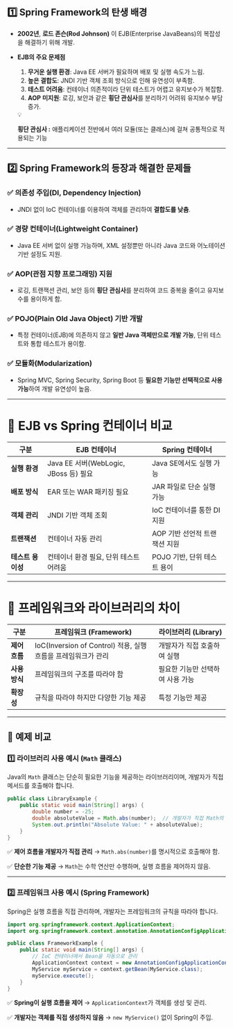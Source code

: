 ## 1️⃣ Spring Framework의 탄생 배경

- **2002년**, **로드 존슨(Rod Johnson)** 이 EJB(Enterprise JavaBeans)의 복잡성을 해결하기 위해 개발.
- **EJB의 주요 문제점**
    1. **무거운 실행 환경**: Java EE 서버가 필요하며 배포 및 실행 속도가 느림. 
    2. **높은 결합도**: JNDI 기반 객체 조회 방식으로 인해 유연성이 부족함. 
    3. **테스트 어려움**: 컨테이너 의존적이라 단위 테스트가 어렵고 유지보수가 복잡함.
    4. **AOP 미지원**: 로깅, 보안과 같은 **횡단 관심사**를 분리하기 어려워 유지보수 부담 증가.
    
    <aside>
    💡
    
    **횡단 관심사 :** 애플리케이션 전반에서 여러 모듈(또는 클래스)에 걸쳐 공통적으로 적용되는 기능
    
    </aside>
    

---

## 2️⃣ Spring Framework의 등장과 해결한 문제들

### ✅ 의존성 주입(DI, Dependency Injection)

- JNDI 없이 IoC 컨테이너를 이용하여 객체를 관리하여 **결합도를 낮춤**.

### ✅ 경량 컨테이너(Lightweight Container)

- Java EE 서버 없이 실행 가능하며, XML 설정뿐만 아니라 Java 코드와 어노테이션 기반 설정도 지원.

### ✅ AOP(관점 지향 프로그래밍) 지원

- 로깅, 트랜잭션 관리, 보안 등의 **횡단 관심사**를 분리하여 코드 중복을 줄이고 유지보수를 용이하게 함.

### ✅ POJO(Plain Old Java Object) 기반 개발

- 특정 컨테이너(EJB)에 의존하지 않고 **일반 Java 객체만으로 개발 가능**, 단위 테스트와 통합 테스트가 용이함.

### ✅ 모듈화(Modularization)

- Spring MVC, Spring Security, Spring Boot 등 **필요한 기능만 선택적으로 사용 가능**하여 개발 유연성이 높음.

---

# 📌 EJB vs Spring 컨테이너 비교

| 구분 | **EJB 컨테이너** | **Spring 컨테이너** |
| --- | --- | --- |
| **실행 환경** | Java EE 서버(WebLogic, JBoss 등) 필요 | Java SE에서도 실행 가능 |
| **배포 방식** | EAR 또는 WAR 패키징 필요 | JAR 파일로 단순 실행 가능 |
| **객체 관리** | JNDI 기반 객체 조회 | IoC 컨테이너를 통한 DI 지원 |
| **트랜잭션** | 컨테이너 자동 관리 | AOP 기반 선언적 트랜잭션 지원 |
| **테스트 용이성** | 컨테이너 환경 필요, 단위 테스트 어려움 | POJO 기반, 단위 테스트 용이 |

---

# 📌 **프레임워크와 라이브러리의 차이**

| 구분 | **프레임워크 (Framework)** | **라이브러리 (Library)** |
| --- | --- | --- |
| **제어 흐름** | IoC(Inversion of Control) 적용, 실행 흐름을 프레임워크가 관리 | 개발자가 직접 호출하여 실행 |
| **사용 방식** | 프레임워크의 구조를 따라야 함 | 필요한 기능만 선택하여 사용 가능 |
| **확장성** | 규칙을 따라야 하지만 다양한 기능 제공 | 특정 기능만 제공 |

---

## 📌 **예제 비교**

### 1️⃣ **라이브러리 사용 예시 (`Math` 클래스)**

Java의 `Math` 클래스는 단순히 필요한 기능을 제공하는 라이브러리이며, 개발자가 직접 메서드를 호출해야 합니다.

```java
public class LibraryExample {
    public static void main(String[] args) {
        double number = -25;
        double absoluteValue = Math.abs(number);  // 개발자가 직접 Math의 메서드를 호출
        System.out.println("Absolute Value: " + absoluteValue);
    }
}
```

✅ **제어 흐름을 개발자가 직접 관리** → `Math.abs(number)`를 명시적으로 호출해야 함.

✅ **단순한 기능 제공** → `Math`는 수학 연산만 수행하며, 실행 흐름을 제어하지 않음.

---

### 2️⃣ **프레임워크 사용 예시 (Spring Framework)**

Spring은 실행 흐름을 직접 관리하며, 개발자는 프레임워크의 규칙을 따라야 합니다.

```java
import org.springframework.context.ApplicationContext;
import org.springframework.context.annotation.AnnotationConfigApplicationContext;

public class FrameworkExample {
    public static void main(String[] args) {
        // IoC 컨테이너에서 Bean을 자동으로 관리
        ApplicationContext context = new AnnotationConfigApplicationContext(AppConfig.class);
        MyService myService = context.getBean(MyService.class);
        myService.execute();
    }
}
```

✅ **Spring이 실행 흐름을 제어** → `ApplicationContext`가 객체를 생성 및 관리.

✅ **개발자는 객체를 직접 생성하지 않음** → `new MyService()` 없이 Spring이 주입.
